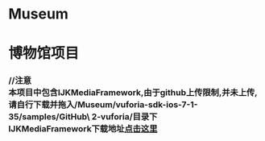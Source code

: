 # Museum
<h1>博物馆项目</h1>
<h3>//注意
</br>
本项目中包含IJKMediaFramework,由于github上传限制,并未上传,请自行下载并拖入/Museum/vuforia-sdk-ios-7-1-35/samples/GitHub\ 2-vuforia/目录下
</br>
IJKMediaFramework下载地址<a href="https://pan.baidu.com/s/1mhSwfSs">点击这里</a></h3>
